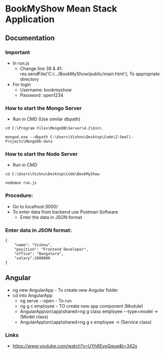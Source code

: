 # BookMyShow Mean Stack Application

## Documentation 

### Important

* In run.js
  * Change line 38 & 41: res.sendFile('C:/.../BookMyShow/public/main.html'); To appropriate directory
* For login 
  * Username: bookmyshow
  * Password: open1234

### How to start the Mongo Server

* Run in CMD (Use similar dbpath)
```
cd C:\Program Files\MongoDB\Server\4.2\bin\

mongod.exe --dbpath C:\Users\Vishnu\Desktop\Code\Z-Small-Projects\MongoDb-data
```

### How to start the Node Server

* Run in CMD
```
cd C:\Users\Vishnu\Desktop\Code\BookMyShow

nodemon run.js
```
### Procedure:

* Go to localhost:3000/
* To enter data from backend use Postman Software 
  * Enter the data in JSON format

### Enter data in JSON format: 

```
{
    "name": "Vishnu",
    "position": "Frontend Developer",
    "office": "Bangalore",
    "salary":1000000
}
```

## Angular

* ng new AngularApp - To create new Angular folder
* cd into AngularApp
  * ng serve --open -  To run
  * ng g c employee - TO create new app component (Module)
  * AngularApp\src\app\shared>ng g class employee --type=model -> (Model class)
  * AngularApp\src\app\shared>ng g s employee -> (Service class)

### Links

* https://www.youtube.com/watch?v=UYh6EvpQquw&t=342s

